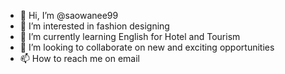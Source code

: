 - 👋 Hi, I’m @saowanee99
- 👀 I’m interested in fashion designing
- 🌱 I’m currently learning English for Hotel and Tourism
- 💞️ I’m looking to collaborate on new and exciting opportunities
- 📫 How to reach me on email

<!---
saowanee99/saowanee99 is a ✨ special ✨ repository because its `README.md` (this file) appears on your GitHub profile.
You can click the Preview link to take a look at your changes.
--->
